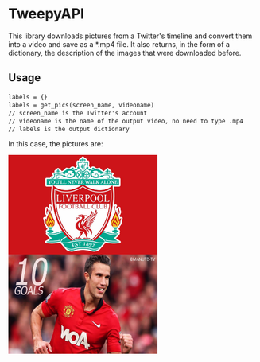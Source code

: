 # TweepyAPI
This library downloads pictures from a Twitter's timeline and convert them into a video and save as a *.mp4 file. 
It also returns, in the form of a dictionary, the description of the images that were downloaded before. 

## Usage
    labels = {}
    labels = get_pics(screen_name, videoname)
    // screen_name is the Twitter's account
    // videoname is the name of the output video, no need to type .mp4
    // labels is the output dictionary

In this case, the pictures are:

<img src="https://github.com/jhzhaofred/EC500/blob/master/TweepyAPI/pics/DVSM-fBX0AEWGHh.jpg" width = "300" height = "200" alt="图片名称" align=center />
<img src="https://github.com/jhzhaofred/EC500/blob/master/TweepyAPI/pics/DVSN1NPXcAAGYiV.jpg" width = "300" height = "200" alt="图片名称" align=center />
